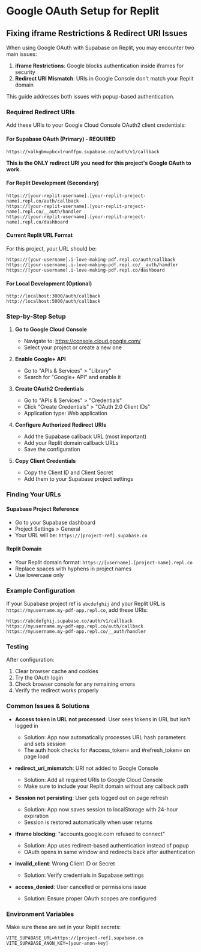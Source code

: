 # Google OAuth Setup for Replit

## Fixing iframe Restrictions & Redirect URI Issues

When using Google OAuth with Supabase on Replit, you may encounter two main issues:
1. **iframe Restrictions**: Google blocks authentication inside iframes for security
2. **Redirect URI Mismatch**: URIs in Google Console don't match your Replit domain

This guide addresses both issues with popup-based authentication.

### Required Redirect URIs

Add these URIs to your Google Cloud Console OAuth2 client credentials:

#### For Supabase OAuth (Primary) - REQUIRED
```
https://valkgbmvpbcxlrunffpu.supabase.co/auth/v1/callback
```

**This is the ONLY redirect URI you need for this project's Google OAuth to work.**

#### For Replit Development (Secondary)
```
https://[your-replit-username].[your-replit-project-name].repl.co/auth/callback
https://[your-replit-username].[your-replit-project-name].repl.co/__auth/handler
https://[your-replit-username].[your-replit-project-name].repl.co/dashboard
```

#### Current Replit URL Format
For this project, your URL should be:
```
https://[your-username].i-love-making-pdf.repl.co/auth/callback
https://[your-username].i-love-making-pdf.repl.co/__auth/handler
https://[your-username].i-love-making-pdf.repl.co/dashboard
```

#### For Local Development (Optional)
```
http://localhost:3000/auth/callback
http://localhost:5000/auth/callback
```

### Step-by-Step Setup

1. **Go to Google Cloud Console**
   - Navigate to: https://console.cloud.google.com/
   - Select your project or create a new one

2. **Enable Google+ API**
   - Go to "APIs & Services" > "Library"
   - Search for "Google+ API" and enable it

3. **Create OAuth2 Credentials**
   - Go to "APIs & Services" > "Credentials"
   - Click "Create Credentials" > "OAuth 2.0 Client IDs"
   - Application type: Web application

4. **Configure Authorized Redirect URIs**
   - Add the Supabase callback URL (most important)
   - Add your Replit domain callback URLs
   - Save the configuration

5. **Copy Client Credentials**
   - Copy the Client ID and Client Secret
   - Add them to your Supabase project settings

### Finding Your URLs

#### Supabase Project Reference
- Go to your Supabase dashboard
- Project Settings > General
- Your URL will be: `https://[project-ref].supabase.co`

#### Replit Domain
- Your Replit domain format: `https://[username].[project-name].repl.co`
- Replace spaces with hyphens in project names
- Use lowercase only

### Example Configuration

If your Supabase project ref is `abcdefghij` and your Replit URL is `https://myusername.my-pdf-app.repl.co`, add these URIs:

```
https://abcdefghij.supabase.co/auth/v1/callback
https://myusername.my-pdf-app.repl.co/auth/callback
https://myusername.my-pdf-app.repl.co/__auth/handler
```

### Testing

After configuration:
1. Clear browser cache and cookies
2. Try the OAuth login
3. Check browser console for any remaining errors
4. Verify the redirect works properly

### Common Issues & Solutions

- **Access token in URL not processed**: User sees tokens in URL but isn't logged in
  - Solution: App now automatically processes URL hash parameters and sets session
  - The auth hook checks for #access_token= and #refresh_token= on page load

- **redirect_uri_mismatch**: URI not added to Google Console  
  - Solution: Add all required URIs to Google Cloud Console
  - Make sure to include your Replit domain without any callback path

- **Session not persisting**: User gets logged out on page refresh
  - Solution: App now saves session to localStorage with 24-hour expiration
  - Session is restored automatically when user returns

- **iframe blocking**: "accounts.google.com refused to connect"
  - Solution: App uses redirect-based authentication instead of popup
  - OAuth opens in same window and redirects back after authentication

- **invalid_client**: Wrong Client ID or Secret
  - Solution: Verify credentials in Supabase settings

- **access_denied**: User cancelled or permissions issue
  - Solution: Ensure proper OAuth scopes are configured

### Environment Variables

Make sure these are set in your Replit secrets:
```
VITE_SUPABASE_URL=https://[project-ref].supabase.co
VITE_SUPABASE_ANON_KEY=[your-anon-key]
```